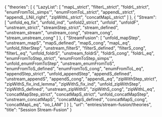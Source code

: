 {
    "theories": [
        {
            "LazyList": [
                "mapL_strict",
                "filterL_strict",
                "foldrL_strict",
                "enumFromToL_simps'",
                "enumFromToL_strict",
                "appendL_strict",
                "appendL_LNil_right",
                "zipWithL_strict",
                "concatMapL_strict"
            ]
        },
        {
            "Stream": [
                "unfold_eq_fix",
                "unfold_ind",
                "unfold2_strict",
                "unfold",
                "unfoldF",
                "unstream_strict",
                "streamStep_strict",
                "stream_defined",
                "unstream_stream",
                "unstream_cong",
                "stream_cong",
                "stream_unstream_cong"
            ]
        },
        {
            "StreamFusion": [
                "unfold_mapStep",
                "unstream_mapS",
                "mapS_defined",
                "mapS_cong",
                "mapL_eq",
                "unfold_filterStep",
                "unstream_filterS",
                "filterS_defined",
                "filterS_cong",
                "filterL_eq",
                "unfold_foldrS",
                "unstream_foldrS",
                "foldrS_cong",
                "foldrL_eq",
                "enumFromToStep_strict",
                "enumFromToStep_simps'",
                "unfold_enumFromToStep",
                "unstream_enumFromToS",
                "enumFromToS_defined",
                "enumFromToS_cong",
                "enumFromToL_eq",
                "appendStep_strict",
                "unfold_appendStep",
                "appendS_defined",
                "unstream_appendS",
                "appendS_cong",
                "appendL_eq",
                "zipWithStep_strict",
                "zipWithS_fix_ind_lemma",
                "zipWithS_fix_ind",
                "unfold_zipWithStep",
                "zipWithS_defined",
                "unstream_zipWithS",
                "zipWithS_cong",
                "zipWithL_eq",
                "concatMapStep_strict",
                "concatMapS_strict",
                "unfold_concatMapStep",
                "unstream_concatMapS",
                "concatMapS_defined",
                "concatMapS_cong",
                "concatMapL_eq",
                "oo_LAM"
            ]
        }
    ],
    "url": "entries/stream-fusion/theories",
    "title": "Session Stream-Fusion"
}